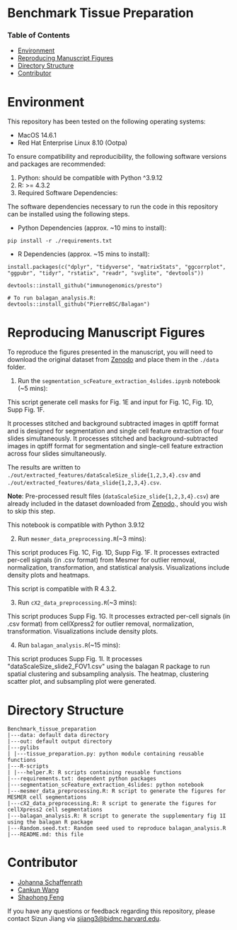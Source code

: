 # Benchmark Tissue Preparation

### Table of Contents
- [Environment](#environment)
- [Reproducing Manuscript Figures](#reproducing)
- [Directory Structure](#directory)
- [Contributor](#contributor)

<a name="environment"></a>
# Environment

This repository has been tested on the following operating systems:

- MacOS 14.6.1
- Red Hat Enterprise Linux 8.10 (Ootpa)

To ensure compatibility and reproducibility, the following software versions and packages are recommended:

1. Python: should be compatible with Python ^3.9.12
2. R: >= 4.3.2
3. Required Software Dependencies:

The software dependencies necessary to run the code in this repository can be installed using the following steps.

- Python Dependencies (approx. ~10 mins to install):

```
pip install -r ./requirements.txt
```
- R Dependencies (approx. ~15 mins to install):

```
install.packages(c("dplyr", "tidyverse", "matrixStats", "ggcorrplot", "ggpubr", "tidyr", "rstatix", "readr", "svglite", "devtools"))

devtools::install_github("immunogenomics/presto")

# To run balagan_analysis.R:
devtools::install_github("PierreBSC/Balagan")
```

<a name="reproducing"></a>
# Reproducing Manuscript Figures

To reproduce the figures presented in the manuscript, you will need to download the original dataset from [Zenodo](https://doi.org/10.5281/zenodo.11391050) and place them in the `./data` folder.

 1. Run the `segmentation_scFeature_extraction_4slides.ipynb` notebook (~5 mins):

This script generate cell masks for Fig. 1E and input for Fig. 1C, Fig. 1D, Supp Fig. 1F.

It processes stitched and background subtracted images in qptiff format and is designed for segmentation and single cell feature extraction of four slides simultaneously. It processes stitched and background-subtracted images in qptiff format for segmentation and single-cell feature extraction across four slides simultaneously.

The results are written to `./out/extracted_features/dataScaleSize_slide{1,2,3,4}.csv` and `./out/extracted_features/data_slide{1,2,3,4}.csv`. 

**Note**: Pre-processed result files (`dataScaleSize_slide{1,2,3,4}.csv`) are already included in the dataset downloaded from [Zenodo](https://doi.org/10.5281/zenodo.11391050)., should you wish to skip this step.

This notebook is compatible with Python 3.9.12

2. Run `mesmer_data_preprocessing.R`(~3 mins):

This script produces Fig. 1C, Fig. 1D, Supp Fig. 1F. It processes extracted per-cell signals (in .csv format) from Mesmer for outlier removal, normalization, transformation, and statistical analysis. Visualizations include density plots and heatmaps. 

This script is compatible with R 4.3.2.

3. Run `cX2_data_preprocessing.R`(~3 mins):

This script produces Supp Fig. 1G. It processes extracted per-cell signals (in .csv format) from cellXpress2 for outlier removal, normalization, transformation. Visualizations include density plots. 

4. Run `balagan_analysis.R`(~15 mins):

This script produces Supp Fig. 1I. It processes "dataScaleSize_slide2_FOV1.csv" using the balagan R package to run spatial clustering and subsampling analysis. The heatmap, clustering scatter plot, and subsampling plot were generated. 

<a name="directory"></a>
# Directory Structure

```
Benchmark_tissue_preparation
|---data: default data directory
|---out: default output directory
|---pylibs
| |---tissue_preparation.py: python module containing reusable functions
|---R-scripts
| |---helper.R: R scripts containing reusable functions
|---requirements.txt: dependent python packages
|---segmentation_scFeature_extraction_4slides: python notebook
|---mesmer_data_preprocessing.R: R script to generate the figures for MESMER cell segmentations
|---cX2_data_preprocessing.R: R script to generate the figures for cellXpress2 cell segmentations
|---balagan_analysis.R: R script to generate the supplementary fig 1I using the balagan R package
|---Random.seed.txt: Random seed used to reproduce balagan_analysis.R
|---README.md: this file
```

<a name="contributor"></a>
# Contributor
* [Johanna Schaffenrath](https://github.com/johannaschaffenrath)
* [Cankun Wang](https://github.com/Wang-Cankun)
* [Shaohong Feng](https://github.com/fengsh27)

If you have any questions or feedback regarding this repository, please contact Sizun Jiang via sjiang3@bidmc.harvard.edu.
